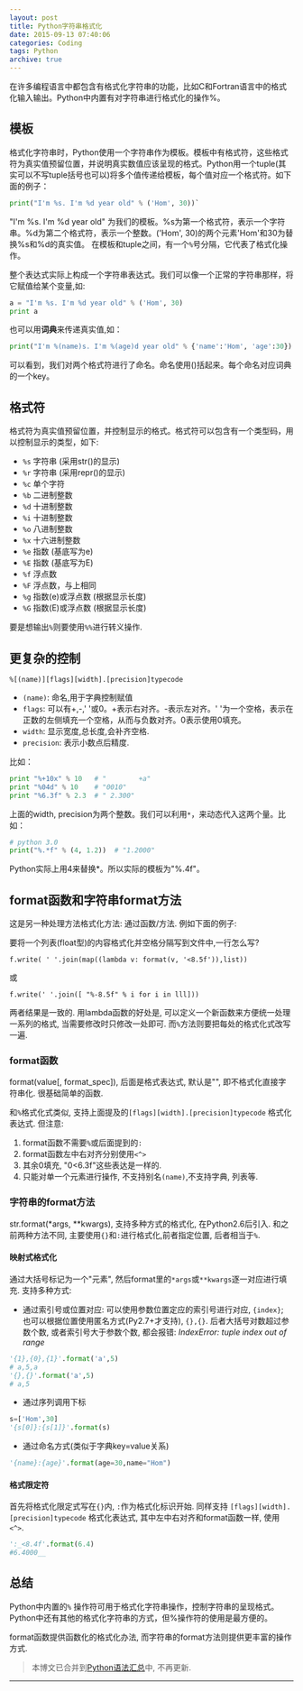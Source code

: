 ```yaml
---
layout: post
title: Python字符串格式化
date: 2015-09-13 07:40:06
categories: Coding
tags: Python
archive: true
---
```


在许多编程语言中都包含有格式化字符串的功能，比如C和Fortran语言中的格式化输入输出。Python中内置有对字符串进行格式化的操作%。

## 模板

格式化字符串时，Python使用一个字符串作为模板。模板中有格式符，这些格式符为真实值预留位置，并说明真实数值应该呈现的格式。Python用一个tuple(其实可以不写tuple括号也可以)将多个值传递给模板，每个值对应一个格式符。如下面的例子：

~~~python
print("I'm %s. I'm %d year old" % ('Hom', 30))`
~~~

"I'm %s. I'm %d year old" 为我们的模板。%s为第一个格式符，表示一个字符串。%d为第二个格式符，表示一个整数。('Hom', 30)的两个元素'Hom'和30为替换%s和%d的真实值。 在模板和tuple之间，有一个`%`号分隔，它代表了格式化操作。

整个表达式实际上构成一个字符串表达式。我们可以像一个正常的字符串那样，将它赋值给某个变量,如:

~~~python
a = "I'm %s. I'm %d year old" % ('Hom', 30)
print a
~~~

也可以用**词典**来传递真实值,如：

~~~ python
print("I'm %(name)s. I'm %(age)d year old" % {'name':'Hom', 'age':30})
~~~

可以看到，我们对两个格式符进行了命名。命名使用()括起来。每个命名对应词典的一个key。

## 格式符

格式符为真实值预留位置，并控制显示的格式。格式符可以包含有一个类型码，用以控制显示的类型，如下:

- `%s`    字符串 (采用str()的显示)
- `%r`    字符串 (采用repr()的显示)
- `%c`    单个字符
- `%b`    二进制整数
- `%d`    十进制整数
- `%i`    十进制整数
- `%o`    八进制整数
- `%x`    十六进制整数
- `%e`    指数 (基底写为e)
- `%E`    指数 (基底写为E)
- `%f`    浮点数
- `%F`    浮点数，与上相同
- `%g`    指数(e)或浮点数 (根据显示长度)
- `%G`    指数(E)或浮点数 (根据显示长度)

要是想输出`%`则要使用`%%`进行转义操作.

## 更复杂的控制

`%[(name)][flags][width].[precision]typecode`

- `(name)`: 命名,用于字典控制赋值
- `flags`: 可以有+,-,' '或0。+表示右对齐。-表示左对齐。' '为一个空格，表示在正数的左侧填充一个空格，从而与负数对齐。0表示使用0填充。
- `width`: 显示宽度,总长度,会补齐空格.
- `precision`: 表示小数点后精度.

比如：

~~~ python
print "%+10x" % 10   # "        +a"
print "%04d" % 10    # "0010"
print "%6.3f" % 2.3  # " 2.300"
~~~

上面的width, precision为两个整数。我们可以利用`*`，来动态代入这两个量。比如：

~~~python
# python 3.0
print("%.*f" % (4, 1.2))  # "1.2000"
~~~

Python实际上用4来替换*。所以实际的模板为"%.4f"。

## format函数和字符串format方法

这是另一种处理方法格式化方法: 通过函数/方法. 例如下面的例子:

要将一个列表(float型)的内容格式化并空格分隔写到文件中,一行怎么写?

`f.write( ' '.join(map((lambda v: format(v, '<8.5f')),list))`

或

`f.write(' '.join([ "%-8.5f" % i for i in lll]))`

两者结果是一致的. 用lambda函数的好处是, 可以定义一个新函数来方便统一处理一系列的格式, 当需要修改时只修改一处即可. 而`%`方法则要把每处的格式化式改写一遍.

### format函数

format(value[, format_spec]), 后面是格式表达式, 默认是"", 即不格式化直接字符串化. 很基础简单的函数.

和`%`格式化式类似, 支持上面提及的`[flags][width].[precision]typecode` 格式化表达式. 但注意:

1. format函数不需要`%`或后面提到的`:`
2. format函数左中右对齐分别使用`<^>`
3. 其余0填充, "0<6.3f"这些表达是一样的.
4. 只能对单一个元素进行操作, 不支持别名`(name)`,不支持字典, 列表等.

### 字符串的format方法

str.format(*args, **kwargs), 支持多种方式的格式化, 在Python2.6后引入. 和之前两种方法不同, 主要使用`{}`和`:`进行格式化,前者指定位置, 后者相当于`%`.

#### 映射式格式化

通过大括号标记为一个"元素", 然后format里的`*args`或`**kwargs`逐一对应进行填充. 支持多种方式:

- 通过索引号或位置对应: 可以使用参数位置定应的索引号进行对应, `{index}`; 也可以根据位置使用匿名方式(Py2.7+才支持), `{},{}`. 后者大括号对数超过参数个数, 或者索引号大于参数个数, 都会报错: *IndexError: tuple index out of range*

~~~python
'{1},{0},{1}'.format('a',5)
# a,5,a
'{},{}'.format('a',5)
# a,5
~~~

- 通过序列调用下标

~~~python
s=['Hom',30]
'{s[0]}:{s[1]}'.format(s)
~~~

- 通过命名方式(类似于字典key=value关系)

~~~python
'{name}:{age}'.format(age=30,name="Hom")
~~~

#### 格式限定符

首先将格式化限定式写在`{}`内, `:`作为格式化标识开始. 同样支持 `[flags][width].[precision]typecode` 格式化表达式, 其中左中右对齐和format函数一样, 使用`<^>`.

~~~python
':_<8.4f'.format(6.4)
#6.4000__
~~~


## 总结

Python中内置的`%` 操作符可用于格式化字符串操作，控制字符串的呈现格式。Python中还有其他的格式化字符串的方式，但%操作符的使用是最方便的。

format函数提供函数化的格式化办法, 而字符串的format方法则提供更丰富的操作方式.

> 本博文已合并到[Python语法汇总](/1234/01/01/Python-Language/#format-string-symbol)中, 不再更新.

------
